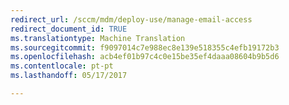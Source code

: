 ```yaml
---
redirect_url: /sccm/mdm/deploy-use/manage-email-access
redirect_document_id: TRUE
ms.translationtype: Machine Translation
ms.sourcegitcommit: f9097014c7e988ec8e139e518355c4efb19172b3
ms.openlocfilehash: acb4ef01b97c4c0e15be35ef4daaa08604b9b5d6
ms.contentlocale: pt-pt
ms.lasthandoff: 05/17/2017

---
```


